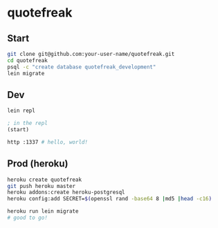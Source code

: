 # quotefreak

## Start

```bash
git clone git@github.com:your-user-name/quotefreak.git
cd quotefreak
psql -c "create database quotefreak_development"
lein migrate
```

## Dev

```bash
lein repl
```

```clojure
; in the repl
(start)
```

```bash
http :1337 # hello, world!
```

## Prod (heroku)

```bash
heroku create quotefreak
git push heroku master
heroku addons:create heroku-postgresql
heroku config:add SECRET=$(openssl rand -base64 8 |md5 |head -c16)

heroku run lein migrate
# good to go!
```
